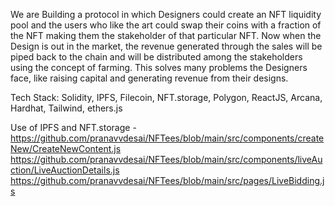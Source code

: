 We are Building a protocol in which Designers could create an NFT liquidity pool and the users who like the art could swap their coins with a fraction of the NFT making them the stakeholder of that particular NFT. Now when the Design is out in the market, the revenue generated through the sales will be piped back to the chain and will be distributed among the stakeholders using the concept of farming. This solves many problems the Designers face, like raising capital and generating revenue from their designs.

Tech Stack: Solidity, IPFS, Filecoin, NFT.storage, Polygon, ReactJS, Arcana, Hardhat, Tailwind, ethers.js

Use of IPFS and NFT.storage - 
https://github.com/pranavvdesai/NFTees/blob/main/src/components/createNew/CreateNewContent.js
https://github.com/pranavvdesai/NFTees/blob/main/src/components/liveAuction/LiveAuctionDetails.js
https://github.com/pranavvdesai/NFTees/blob/main/src/pages/LiveBidding.js
